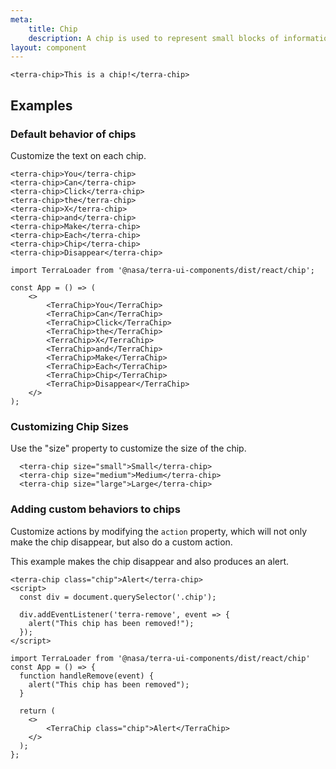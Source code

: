 ```yaml
---
meta:
    title: Chip
    description: A chip is used to represent small blocks of information, and are commonly used for contacts and tags. Use the X to make the chip disappear
layout: component
---
```


```html:preview
<terra-chip>This is a chip!</terra-chip>
```

## Examples

### Default behavior of chips

Customize the text on each chip.

```html:preview
<terra-chip>You</terra-chip>
<terra-chip>Can</terra-chip>
<terra-chip>Click</terra-chip>
<terra-chip>the</terra-chip>
<terra-chip>X</terra-chip>
<terra-chip>and</terra-chip>
<terra-chip>Make</terra-chip>
<terra-chip>Each</terra-chip>
<terra-chip>Chip</terra-chip>
<terra-chip>Disappear</terra-chip>
```

```jsx:react
import TerraLoader from '@nasa/terra-ui-components/dist/react/chip';

const App = () => (
    <>
        <TerraChip>You</TerraChip>
        <TerraChip>Can</TerraChip>
        <TerraChip>Click</TerraChip>
        <TerraChip>the</TerraChip>
        <TerraChip>X</TerraChip>
        <TerraChip>and</TerraChip>
        <TerraChip>Make</TerraChip>
        <TerraChip>Each</TerraChip>
        <TerraChip>Chip</TerraChip>
        <TerraChip>Disappear</TerraChip>
    </>
);
```

### Customizing Chip Sizes

Use the "size" property to customize the size of the chip.

```html:preview
  <terra-chip size="small">Small</terra-chip>
  <terra-chip size="medium">Medium</terra-chip>
  <terra-chip size="large">Large</terra-chip>
```

### Adding custom behaviors to chips

Customize actions by modifying the `action` property, which will not only make the chip disappear, but also do a custom action.

This example makes the chip disappear and also produces an alert.

```html:preview
<terra-chip class="chip">Alert</terra-chip>
<script>
  const div = document.querySelector('.chip');

  div.addEventListener('terra-remove', event => {
    alert("This chip has been removed!");
  });
</script>
```

```jsx:react
import TerraLoader from '@nasa/terra-ui-components/dist/react/chip'
const App = () => {
  function handleRemove(event) {
    alert("This chip has been removed");
  }

  return (
    <>
        <TerraChip class="chip">Alert</TerraChip>
    </>
  );
};
```
